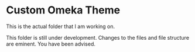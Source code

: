 # Custom Omeka Theme
This is the actual folder that I am working on.

This folder is still under development. Changes to the files and file structure are eminent. You have been advised.